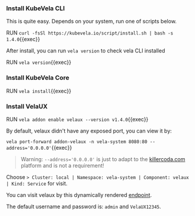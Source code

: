 ### Install KubeVela CLI

This is quite easy. Depends on your system, run one of scripts below.

RUN `curl -fsSl https://kubevela.io/script/install.sh | bash -s 1.4.0`{{exec}}

After install, you can run `vela version` to check vela CLI installed

RUN `vela version`{{exec}}

### Install KubeVela Core

RUN `vela install`{{exec}}

### Install VelaUX

RUN `vela addon enable velaux --version v1.4.0`{{exec}}

By default, velaux didn't have any exposed port, you can view it by:

`vela port-forward addon-velaux -n vela-system 8080:80 --address='0.0.0.0'`{{exec}}

>Warning: `--address='0.0.0.0'` is just to adapt to the [killercoda.com](https://github.com/killercoda/scenario-examples/blob/main/network-traffic/step1.md) platform and is not a requirement!

Choose `> Cluster: local | Namespace: vela-system | Component: velaux | Kind: Service` for visit.

You can visit velaux by this dynamically rendered [endpoint]({{TRAFFIC_HOST1_8080}}).

The default username and password is: `admin` and `VelaUX12345`.